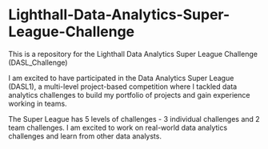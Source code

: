 # Lighthall-Data-Analytics-Super-League-Challenge
This is a repository for the Lighthall Data Analytics Super League Challenge (DASL_Challenge)

I am excited to have participated in the Data Analytics Super League (DASL1), a multi-level project-based competition where I tackled data analytics challenges to build my portfolio of projects and gain experience working in teams.

The Super League has 5 levels of challenges - 3 individual challenges and 2 team challenges. I am excited to work on real-world data analytics challenges and learn from other data analysts.

